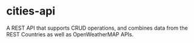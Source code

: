 # cities-api
A REST API that supports CRUD operations, and combines data from the REST Countries as well as OpenWeatherMAP APIs.
